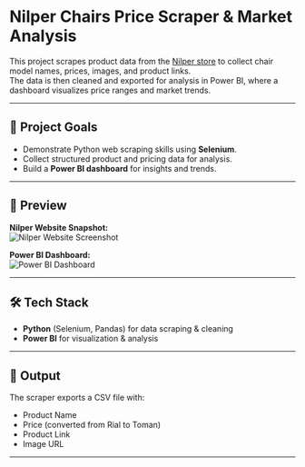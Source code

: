 # Nilper Chairs Price Scraper & Market Analysis

This project scrapes product data from the [Nilper store](https://store.nilper.ir/) to collect chair model names, prices, images, and product links.  
The data is then cleaned and exported for analysis in Power BI, where a dashboard visualizes price ranges and market trends.

---

## 🔹 Project Goals
- Demonstrate Python web scraping skills using **Selenium**.  
- Collect structured product and pricing data for analysis.  
- Build a **Power BI dashboard** for insights and trends.

---

## 📸 Preview

**Nilper Website Snapshot:**  
![Nilper Website Screenshot](path-to-your-nilper-screenshot.png)  

**Power BI Dashboard:**  
![Power BI Dashboard](path-to-your-dashboard-screenshot.png)

---

## 🛠️ Tech Stack
- **Python** (Selenium, Pandas) for data scraping & cleaning  
- **Power BI** for visualization & analysis  

---

## 📂 Output
The scraper exports a CSV file with:
- Product Name  
- Price (converted from Rial to Toman)  
- Product Link  
- Image URL  

---
